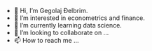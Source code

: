 - 👋 Hi, I’m Gegolaj Đelbrim.
- 👀 I’m interested in econometrics and finance.
- 🌱 I’m currently learning data science.
- 💞️ I’m looking to collaborate on ...
- 📫 How to reach me ...

<!---
Gegolaj/Gegolaj is a ✨ special ✨ repository because its `README.md` (this file) appears on your GitHub profile.
You can click the Preview link to take a look at your changes.
--->
